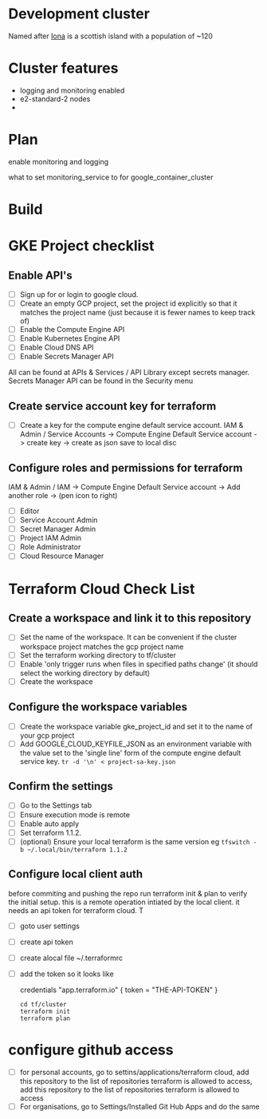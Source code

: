 # Development cluster

Named after [Iona](https://en.ikipedia.org/wiki/Wikipedia:WikiProject_Scottish_Islands/Islands_by_population_densityw) is a scottish island with a population of ~120

# Cluster features

- logging and monitoring enabled
- e2-standard-2 nodes
-

# Plan

enable monitoring and logging

what to set monitoring_service to for google_container_cluster

# Build

# GKE Project checklist

## Enable API's

* [ ] Sign up for or login to google cloud.
* [ ] Create an empty GCP project, set the project id explicitly so that it matches the project name (just because it is fewer names to keep track of)
* [ ] Enable the Compute Engine API
* [ ] Enable Kubernetes Engine API
* [ ] Enable Cloud DNS API
* [ ] Enable Secrets Manager API

All can be found at APIs & Services / API Library except secrets manager.
Secrets Manager API can be found in the Security menu

## Create service account key for terraform

* [ ] Create a key for the compute engine default service account.
      IAM & Admin / Service Accounts ->
       Compute Engine Default Service account ->
        create key -> create as json save to local disc


## Configure roles and permissions for terraform

IAM & Admin / IAM -> Compute Engine Default Service account -> Add another role -> (pen icon to right)

* [ ] Editor
* [ ] Service Account Admin
* [ ] Secret Manager Admin
* [ ] Project IAM Admin
* [ ] Role Administrator
* [ ] Cloud Resource Manager

# Terraform Cloud Check List

## Create a workspace and link it to this repository

* [ ] Set the name of the workspace. It can be convenient if the cluster workspace project matches the gcp project name
* [ ] Set the terraform working directory to tf/cluster
* [ ] Enable 'only trigger runs when files in specified paths change' (it should select the working directory by default)
* [ ] Create the workspace

## Configure the workspace variables

* [ ] Create the workspace variable gke_project_id and set it to the name of your gcp project
* [ ] Add GOOGLE_CLOUD_KEYFILE_JSON as an environment variable with the value
      set to the 'single line' form of the compute engine default service key. `tr -d '\n' < project-sa-key.json`

## Confirm the settings

* [ ] Go to the Settings tab
* [ ] Ensure execution mode is remote
* [ ] Enable auto apply
* [ ] Set terraform 1.1.2.
* [ ] (optional) Ensure your local terraform is the same version eg `tfswitch -b ~/.local/bin/terraform 1.1.2`

## Configure local client auth

before commiting and pushing the repo run terraform init & plan to verify the
initial setup. this is a remote operation intiated by the local client. it
needs an api token for terraform cloud. T

* [ ] goto user settings
* [ ] create api token
* [ ] create alocal file ~/.terraformrc
* [ ] add the token so it looks like

    credentials "app.terraform.io" {
      token = "THE-API-TOKEN"
    }

    ```
    cd tf/cluster
    terraform init
    terraform plan
    ```

# configure github access

* [ ] for personal accounts, go to settins/applications/terraform cloud, add
    this repository to the list of repositories terraform is allowed to access,
    add this repository to the list of repositories terraform is allowed to
    access
* [ ] For organisations, go to Settings/Installed Git Hub Apps and do the same
